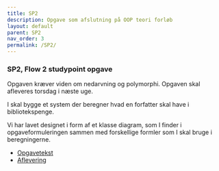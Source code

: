 ```yaml
---
title: SP2
description: Opgave som afslutning på OOP teori forløb
layout: default
parent: SP2
nav_order: 3
permalink: /SP2/
---
```


### SP2, Flow 2 studypoint opgave
Opgaven kræver viden om nedarvning og polymorphi. 
Opgaven skal afleveres torsdag i næste uge.

I skal bygge et system der beregner hvad en forfatter skal have i bibliotekspenge.

Vi har lavet designet i form af et klasse diagram, som I finder i opgaveformuleringen sammen med forskellige formler som I skal bruge i beregningerne.



 -  [Opgavetekst](https://efif.sharepoint.com/:f:/r/sites/cph/Lyngby/Shared%20Documents/4.%20Indhold%20%26%20Niveau/DAT/1.sem%20for%C3%A5r%202025/studerende/SP2?csf=1&web=1&e=MdDi59)
  - [Aflevering](https://cphbusiness.mrooms.net/mod/assign/view.php?id=766002)